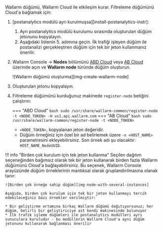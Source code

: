 Wallarm düğümü, Wallarm Cloud ile etkileşim kurar. Filtreleme düğümünü Cloud'a bağlamak için:

1. [postanalytics modülü ayrı kurulmuşsa][install-postanalytics-instr]:

    1. Ayrı postanalytics modülü kurulumu sırasında oluşturulan düğüm jetonunu kopyalayın.
    1. Aşağıdaki listenin 5. adımına geçin. İlk trafiği işleyen düğüm ile postanalizi gerçekleştiren düğüm için tek bir jeton kullanmanız önerilir.
1. Wallarm Console → **Nodes** bölümünü [ABD Cloud](https://us1.my.wallarm.com/nodes) veya [AB Cloud](https://my.wallarm.com/nodes) üzerinde açın ve **Wallarm node** türünde düğüm oluşturun.

    ![Wallarm düğümü oluşturma][img-create-wallarm-node]
1. Oluşturulan jetonu kopyalayın.
1. Filtreleme düğümünü kurduğunuz makinede `register-node` betiğini çalıştırın:
    
    === "ABD Cloud"
        ``` bash
        sudo /usr/share/wallarm-common/register-node -t <NODE_TOKEN> -H us1.api.wallarm.com
        ```
    === "AB Cloud"
        ``` bash
        sudo /usr/share/wallarm-common/register-node -t <NODE_TOKEN>
        ```
    
    * `<NODE_TOKEN>`, kopyalanan jeton değeridir.
    * Düğüm örneğiniz için özel bir ad belirlemek üzere `-n <HOST_NAME>` parametresini ekleyebilirsiniz. Son örnek adı şu olacaktır: `HOST_NAME_NodeUUID`.

!!! info "Birden çok kurulum için tek jeton kullanma"
    Seçilen dağıtım seçeneğinden bağımsız olarak tek bir jeton kullanarak birden fazla Wallarm düğümünü Cloud'a bağlayabilirsiniz. Bu seçenek, Wallarm Console arayüzünde düğüm örneklerinin mantıksal olarak gruplandırılmasına olanak tanır:

    ![Birden çok örneğe sahip düğüm][img-node-with-several-instances]
    
    Aşağıda, birden çok kurulum için tek bir jeton kullanmayı tercih edebileceğiniz bazı örnekler verilmiştir:

    * Bir geliştirme ortamına birkaç Wallarm düğümü dağıtıyorsunuz; her düğüm, belirli bir geliştiriciye ait kendi makinesinde bulunuyor
    * İlk trafik işleme düğümleri ile postanalytics modülleri ayrı sunuculara kuruludur - bu modüllerin Wallarm Cloud'a aynı düğüm jetonunu kullanarak bağlanması önerilir